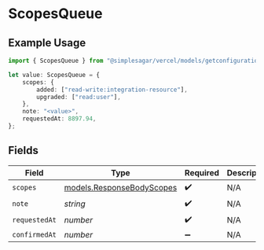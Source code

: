 # ScopesQueue

## Example Usage

```typescript
import { ScopesQueue } from "@simplesagar/vercel/models/getconfigurationsop.js";

let value: ScopesQueue = {
    scopes: {
        added: ["read-write:integration-resource"],
        upgraded: ["read:user"],
    },
    note: "<value>",
    requestedAt: 8897.94,
};
```

## Fields

| Field                                                        | Type                                                         | Required                                                     | Description                                                  |
| ------------------------------------------------------------ | ------------------------------------------------------------ | ------------------------------------------------------------ | ------------------------------------------------------------ |
| `scopes`                                                     | [models.ResponseBodyScopes](../models/responsebodyscopes.md) | :heavy_check_mark:                                           | N/A                                                          |
| `note`                                                       | *string*                                                     | :heavy_check_mark:                                           | N/A                                                          |
| `requestedAt`                                                | *number*                                                     | :heavy_check_mark:                                           | N/A                                                          |
| `confirmedAt`                                                | *number*                                                     | :heavy_minus_sign:                                           | N/A                                                          |